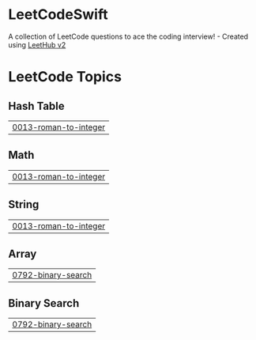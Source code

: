# LeetCodeSwift
A collection of LeetCode questions to ace the coding interview! - Created using [LeetHub v2](https://github.com/arunbhardwaj/LeetHub-2.0)

<!---LeetCode Topics Start-->
# LeetCode Topics
## Hash Table
|  |
| ------- |
| [0013-roman-to-integer](https://github.com/yaewonLee/LeetCodeSwift/tree/master/0013-roman-to-integer) |
## Math
|  |
| ------- |
| [0013-roman-to-integer](https://github.com/yaewonLee/LeetCodeSwift/tree/master/0013-roman-to-integer) |
## String
|  |
| ------- |
| [0013-roman-to-integer](https://github.com/yaewonLee/LeetCodeSwift/tree/master/0013-roman-to-integer) |
## Array
|  |
| ------- |
| [0792-binary-search](https://github.com/yaewonLee/LeetCodeSwift/tree/master/0792-binary-search) |
## Binary Search
|  |
| ------- |
| [0792-binary-search](https://github.com/yaewonLee/LeetCodeSwift/tree/master/0792-binary-search) |
<!---LeetCode Topics End-->